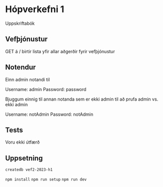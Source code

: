 # Hópverkefni 1

Uppskriftabók

## Vefþjónustur

GET á / birtir lista yfir allar aðgerðir fyrir vefþjónustur

## Notendur

Einn admin notandi til

Username: admin
Password: password

Bjuggum einnig til annan notanda sem er ekki admin til að prufa admin vs. ekki admin

Username: notAdmin
Password: notAdmin

## Tests

Voru ekki útfærð

## Uppsetning

`createdb vef2-2023-h1`

`npm install`
`npm run setup`
`npm run dev`
